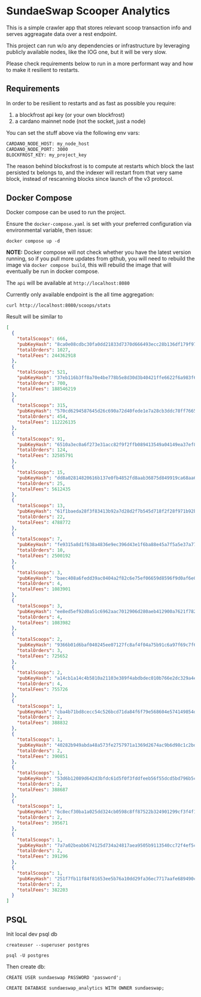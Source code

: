 # SundaeSwap Scooper Analytics

This is a simple crawler app that stores relevant scoop transaction info and serves aggreagate data over a rest endpoint.

This project can run w/o any dependencies or infrastructure by leveraging publicly available nodes, like the IOG one, but 
it will be very slow.

Please check requirements below to run in a more performant way and how to make it resilient to restarts.

## Requirements

In order to be resilient to restarts and as fast as possible you require:
1. a blockfrost api key (or your own blockfrost)
2. a cardano mainnet node (not the socket, just a node)

You can set the stuff above via the following env vars:

```bash
CARDANO_NODE_HOST: my_node_host
CARDANO_NODE_PORT: 3000
BLOCKFROST_KEY: my_project_key
```
The reason behind blocksfrost is to compute at restarts which block the last persisted tx belongs to, and the indexer
will restart from that very same block, instead of rescanning blocks since launch of the v3 protocol.


## Docker Compose

Docker compose can be used to run the project.

Ensure the `docker-compose.yaml` is set with your preferred configuration via environmental variable, then issue:

`docker compose up -d`

**NOTE:** Docker compose will not check whether you have the latest version running, so if you pull more updates from
github, you will need to rebuild the image via `docker compose build`, this will rebuild the image that will eventually
be run in docker compose.

The `api` will be available at `http://localhost:8080`

Currently only available endpoint is the all time aggregation:

`curl http://localhost:8080/scoops/stats`

Result will be similar to 
```json
[
  {
    "totalScoops": 666,
    "pubKeyHash": "8ca0e08cdbc30fa0dd21833d7370d666493ecc28b136df179f97fb5d",
    "totalOrders": 1027,
    "totalFees": 244362918
  },
  {
    "totalScoops": 521,
    "pubKeyHash": "37eb116b3ff8a70e4be778b5e8d30d3b40421ffe6622f6a983f67f3f",
    "totalOrders": 700,
    "totalFees": 188546219
  },
  {
    "totalScoops": 315,
    "pubKeyHash": "570cd6294587645d26c690a72d40fede1e7a28cb3ddc78ff76655820",
    "totalOrders": 454,
    "totalFees": 112226135
  },
  {
    "totalScoops": 91,
    "pubKeyHash": "6510a3ec0a6f273e31acc82f9f2ffb089413549a04149ea37ef8d33b",
    "totalOrders": 124,
    "totalFees": 32585791
  },
  {
    "totalScoops": 15,
    "pubKeyHash": "dd8a02814820616b137e0fb4852fd8aab36875d849919ca68aa6cb70",
    "totalOrders": 25,
    "totalFees": 5612435
  },
  {
    "totalScoops": 13,
    "pubKeyHash": "61f1baeda28f3f83413b92a7d28d2f7b545d718f2f28f971b92b3a21",
    "totalOrders": 22,
    "totalFees": 4788772
  },
  {
    "totalScoops": 7,
    "pubKeyHash": "fe9315a8d1f638a4836e9ec396d43e1f6ba88e45a7f5a5e37a77071a",
    "totalOrders": 10,
    "totalFees": 2500192
  },
  {
    "totalScoops": 3,
    "pubKeyHash": "baec408a6fedd39ac0404a2f82c6e75ef06659d8596f9d0af6e01241",
    "totalOrders": 4,
    "totalFees": 1083901
  },
  {
    "totalScoops": 3,
    "pubKeyHash": "ee8ed5ef92d0a51c6962aac7012906d280aeb412900a7621f782c7c9",
    "totalOrders": 4,
    "totalFees": 1083982
  },
  {
    "totalScoops": 2,
    "pubKeyHash": "9366b01d6baf040245ee07127fc8af4f04a75b91c6a97f69c7f6463a",
    "totalOrders": 3,
    "totalFees": 725652
  },
  {
    "totalScoops": 2,
    "pubKeyHash": "a14cb1a14c4b5810a21103e389f4abdbdec010b766e2dc329a4e0e96",
    "totalOrders": 4,
    "totalFees": 755726
  },
  {
    "totalScoops": 1,
    "pubKeyHash": "cba4b71bd8cecc54c526bcd71da84f6f79e568604e574149854dbb86",
    "totalOrders": 2,
    "totalFees": 388832
  },
  {
    "totalScoops": 1,
    "pubKeyHash": "40282b949abda48a573fe2757971a1369d2674ac9b6d98c1c2bdbdf7",
    "totalOrders": 2,
    "totalFees": 390851
  },
  {
    "totalScoops": 1,
    "pubKeyHash": "53d6b12089d642d3bfdc61d5f0f3fddfeeb56f55dcd5bd796b5c25a1",
    "totalOrders": 2,
    "totalFees": 388687
  },
  {
    "totalScoops": 1,
    "pubKeyHash": "6c8ecf30ba1a025dd324cb0598c8ff87522b324901299cf3f4f1d0b2",
    "totalOrders": 2,
    "totalFees": 395671
  },
  {
    "totalScoops": 1,
    "pubKeyHash": "7a7a02beabb674125d734a24817aea9505b9113540cc72f4ef5c2faf",
    "totalOrders": 2,
    "totalFees": 391296
  },
  {
    "totalScoops": 1,
    "pubKeyHash": "251f7fb11f84f81653ee5b76a10dd29fa36ec7717aafe689490cb7e4",
    "totalOrders": 2,
    "totalFees": 382203
  }
]
```

## PSQL

Init local dev psql db

`createuser --superuser postgres`

`psql -U postgres`

Then create db:

```
CREATE USER sundaeswap PASSWORD 'password';

CREATE DATABASE sundaeswap_analytics WITH OWNER sundaeswap;
```

